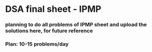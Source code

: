 # DSA final sheet - IPMP
### planning to do all problems of IPMP sheet and upload the solutions here, for future reference
### Plan: 10-15 problems/day 
